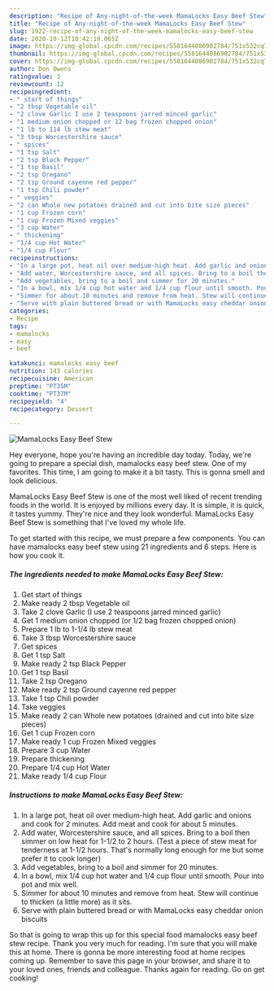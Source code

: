 ```yaml
---
description: "Recipe of Any-night-of-the-week MamaLocks Easy Beef Stew"
title: "Recipe of Any-night-of-the-week MamaLocks Easy Beef Stew"
slug: 1922-recipe-of-any-night-of-the-week-mamalocks-easy-beef-stew
date: 2020-10-12T10:42:19.065Z
image: https://img-global.cpcdn.com/recipes/5581644086902784/751x532cq70/mamalocks-easy-beef-stew-recipe-main-photo.jpg
thumbnail: https://img-global.cpcdn.com/recipes/5581644086902784/751x532cq70/mamalocks-easy-beef-stew-recipe-main-photo.jpg
cover: https://img-global.cpcdn.com/recipes/5581644086902784/751x532cq70/mamalocks-easy-beef-stew-recipe-main-photo.jpg
author: Don Owens
ratingvalue: 3
reviewcount: 12
recipeingredient:
- " start of things"
- "2 tbsp Vegetable oil"
- "2 clove Garlic I use 2 teaspoons jarred minced garlic"
- "1 medium onion chopped or 12 bag frozen chopped onion"
- "1 lb to 114 lb stew meat"
- "3 tbsp Worcestershire sauce"
- " spices"
- "1 tsp Salt"
- "2 tsp Black Pepper"
- "1 tsp Basil"
- "2 tsp Oregano"
- "2 tsp Ground cayenne red pepper"
- "1 tsp Chili powder"
- " veggies"
- "2 can Whole new potatoes drained and cut into bite size pieces"
- "1 cup Frozen corn"
- "1 cup Frozen Mixed veggies"
- "3 cup Water"
- " thickening"
- "1/4 cup Hot Water"
- "1/4 cup Flour"
recipeinstructions:
- "In a large pot, heat oil over medium-high heat. Add garlic and onions and cook for 2 minutes. Add meat and cook for about 5 minutes."
- "Add water, Worcestershire sauce, and all spices. Bring to a boil then simmer on low heat for 1-1/2 to 2 hours. (Test a piece of stew meat for tenderness at 1-1/2 hours. That&#39;s normally long enough for me but some prefer it to cook longer)"
- "Add vegetables, bring to a boil and simmer for 20 minutes."
- "In a bowl, mix 1/4 cup hot water and 1/4 cup flour until smooth. Pour into pot and mix well."
- "Simmer for about 10 minutes and remove from heat. Stew will continue to thicken (a little more) as it sits."
- "Serve with plain buttered bread or with MamaLocks easy cheddar onion biscuits"
categories:
- Recipe
tags:
- mamalocks
- easy
- beef

katakunci: mamalocks easy beef 
nutrition: 143 calories
recipecuisine: American
preptime: "PT35M"
cooktime: "PT37M"
recipeyield: "4"
recipecategory: Dessert

---
```



![MamaLocks Easy Beef Stew](https://img-global.cpcdn.com/recipes/5581644086902784/751x532cq70/mamalocks-easy-beef-stew-recipe-main-photo.jpg)

Hey everyone, hope you're having an incredible day today. Today, we're going to prepare a special dish, mamalocks easy beef stew. One of my favorites. This time, I am going to make it a bit tasty. This is gonna smell and look delicious.



MamaLocks Easy Beef Stew is one of the most well liked of recent trending foods in the world. It is enjoyed by millions every day. It is simple, it is quick, it tastes yummy. They're nice and they look wonderful. MamaLocks Easy Beef Stew is something that I've loved my whole life.


To get started with this recipe, we must prepare a few components. You can have mamalocks easy beef stew using 21 ingredients and 6 steps. Here is how you cook it.

<!--inarticleads1-->

##### The ingredients needed to make MamaLocks Easy Beef Stew:

1. Get  start of things
1. Make ready 2 tbsp Vegetable oil
1. Take 2 clove Garlic (I use 2 teaspoons jarred minced garlic)
1. Get 1 medium onion chopped (or 1/2 bag frozen chopped onion)
1. Prepare 1 lb to 1-1/4 lb stew meat
1. Take 3 tbsp Worcestershire sauce
1. Get  spices
1. Get 1 tsp Salt
1. Make ready 2 tsp Black Pepper
1. Get 1 tsp Basil
1. Take 2 tsp Oregano
1. Make ready 2 tsp Ground cayenne red pepper
1. Take 1 tsp Chili powder
1. Take  veggies
1. Make ready 2 can Whole new potatoes (drained and cut into bite size pieces)
1. Get 1 cup Frozen corn
1. Make ready 1 cup Frozen Mixed veggies
1. Prepare 3 cup Water
1. Prepare  thickening
1. Prepare 1/4 cup Hot Water
1. Make ready 1/4 cup Flour




<!--inarticleads2-->

##### Instructions to make MamaLocks Easy Beef Stew:

1. In a large pot, heat oil over medium-high heat. Add garlic and onions and cook for 2 minutes. Add meat and cook for about 5 minutes.
1. Add water, Worcestershire sauce, and all spices. Bring to a boil then simmer on low heat for 1-1/2 to 2 hours. (Test a piece of stew meat for tenderness at 1-1/2 hours. That&#39;s normally long enough for me but some prefer it to cook longer)
1. Add vegetables, bring to a boil and simmer for 20 minutes.
1. In a bowl, mix 1/4 cup hot water and 1/4 cup flour until smooth. Pour into pot and mix well.
1. Simmer for about 10 minutes and remove from heat. Stew will continue to thicken (a little more) as it sits.
1. Serve with plain buttered bread or with MamaLocks easy cheddar onion biscuits




So that is going to wrap this up for this special food mamalocks easy beef stew recipe. Thank you very much for reading. I'm sure that you will make this at home. There is gonna be more interesting food at home recipes coming up. Remember to save this page in your browser, and share it to your loved ones, friends and colleague. Thanks again for reading. Go on get cooking!
